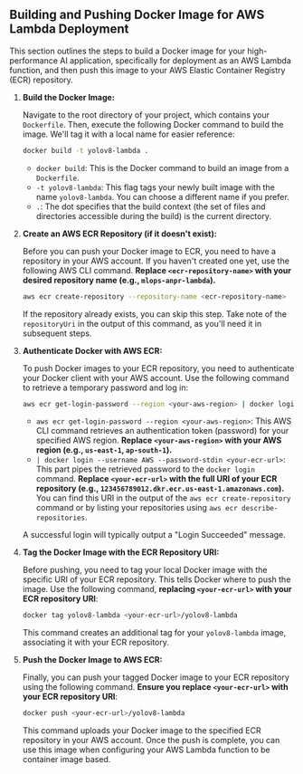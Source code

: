 ## Building and Pushing Docker Image for AWS Lambda Deployment

This section outlines the steps to build a Docker image for your high-performance AI application, specifically for deployment as an AWS Lambda function, and then push this image to your AWS Elastic Container Registry (ECR) repository.

1.  **Build the Docker Image:**

    Navigate to the root directory of your project, which contains your `Dockerfile`. Then, execute the following Docker command to build the image. We'll tag it with a local name for easier reference:

    ```bash
    docker build -t yolov8-lambda .
    ```

    -   `docker build`: This is the Docker command to build an image from a `Dockerfile`.
    -   `-t yolov8-lambda`: This flag tags your newly built image with the name `yolov8-lambda`. You can choose a different name if you prefer.
    -   `.`: The dot specifies that the build context (the set of files and directories accessible during the build) is the current directory.

2.  **Create an AWS ECR Repository (if it doesn't exist):**

    Before you can push your Docker image to ECR, you need to have a repository in your AWS account. If you haven't created one yet, use the following AWS CLI command. **Replace `<ecr-repository-name>` with your desired repository name (e.g., `mlops-anpr-lambda`).**

    ```bash
    aws ecr create-repository --repository-name <ecr-repository-name>
    ```

    If the repository already exists, you can skip this step. Take note of the `repositoryUri` in the output of this command, as you'll need it in subsequent steps.

3.  **Authenticate Docker with AWS ECR:**

    To push Docker images to your ECR repository, you need to authenticate your Docker client with your AWS account. Use the following command to retrieve a temporary password and log in:

    ```bash
    aws ecr get-login-password --region <your-aws-region> | docker login --username AWS --password-stdin <your-ecr-url>
    ```

    -   `aws ecr get-login-password --region <your-aws-region>`: This AWS CLI command retrieves an authentication token (password) for your specified AWS region. **Replace `<your-aws-region>` with your AWS region (e.g., `us-east-1`, `ap-south-1`).**
    -   `| docker login --username AWS --password-stdin <your-ecr-url>`: This part pipes the retrieved password to the `docker login` command. **Replace `<your-ecr-url>` with the full URI of your ECR repository (e.g., `123456789012.dkr.ecr.us-east-1.amazonaws.com`).** You can find this URI in the output of the `aws ecr create-repository` command or by listing your repositories using `aws ecr describe-repositories`.

    A successful login will typically output a "Login Succeeded" message.

4.  **Tag the Docker Image with the ECR Repository URI:**

    Before pushing, you need to tag your local Docker image with the specific URI of your ECR repository. This tells Docker where to push the image. Use the following command, **replacing `<your-ecr-url>` with your ECR repository URI**:

    ```bash
    docker tag yolov8-lambda <your-ecr-url>/yolov8-lambda
    ```

    This command creates an additional tag for your `yolov8-lambda` image, associating it with your ECR repository.

5.  **Push the Docker Image to AWS ECR:**

    Finally, you can push your tagged Docker image to your ECR repository using the following command. **Ensure you replace `<your-ecr-url>` with your ECR repository URI**:

    ```bash
    docker push <your-ecr-url>/yolov8-lambda
    ```

    This command uploads your Docker image to the specified ECR repository in your AWS account. Once the push is complete, you can use this image when configuring your AWS Lambda function to be container image based.
